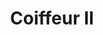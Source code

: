 ---
title: Coiffeur II
date: 
draft: false

# descripcion
description : Dije de plata 925

materials: Plata 925

color: Plateado

dimensions: 2,5cm largo

code: 02-14-0661

type: "Dijes"

categories: []

price: $5.120,00

price_eftvo: $4.350,00

# Images
# first image will be shown in the product page
images:
  # - image: "images/path_to_image"
  # La ubicacion de las imagenes es imagenes/Dijes/Dijes.Plata/02-14-0661-coiffeur-ii
  - image: "./images/dijes/plata/02-14-0661.JPG"
---